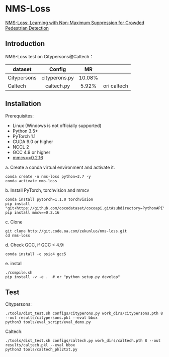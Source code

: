 # NMS-Loss
[NMS-Loss: Learning with Non-Maximum Suppression for Crowded Pedestrian Detection
](https://arxiv.org/abs/2106.02426)

## Introduction

NMS-Loss test on Citypersons和Caltech：

|	dataset		| Config   	| MR  		| |
|------------		|:--------:	|:--------:	|:--------|
|Citypersons	| cityperons.py | 10.08% ||
|Caltech	| caltech.py | 5.92% |ori caltech|

## Installation
Prerequisites:

* Linux (Windows is not officially supported)
* Python 3.5+
* PyTorch 1.1
* CUDA 9.0 or higher
* NCCL 2
* GCC 4.9 or higher
* [mmcv==0.2.16](https://github.com/open-mmlab/mmcv)

a. Create a conda virtual environment and activate it.

```
conda create -n nms-loss python=3.7 -y
conda activate nms-loss
```
b. Install PyTorch, torchvision and mmcv

```
conda install pytorch=1.1.0 torchvision
pip install "git+https://github.com/cocodataset/cocoapi.git#subdirectory=PythonAPI"
pip install mmcv==0.2.16
```
c. Clone

```
git clone http://git.code.oa.com/zekunluo/nms-loss.git
cd nms-loss
```
d. Check GCC, if GCC < 4.9:

```
conda install -c psic4 gcc5
```

e. install

```source-shell
./compile.sh
pip install -v -e .  # or "python setup.py develop"
```
## Test

Citypersons:
```
./tools/dist_test.sh configs/cityperons.py work_dirs/citypersons.pth 8 --out results/citypersons.pkl --eval bbox
python3 tools/eval_script/eval_demo.py
```

Caltech:
```
./tools/dist_test.sh configs/caltech.py work_dirs/caltech.pth 8 --out results/caltech.pkl --eval bbox
python3 tools/caltech_pkl2txt.py
```